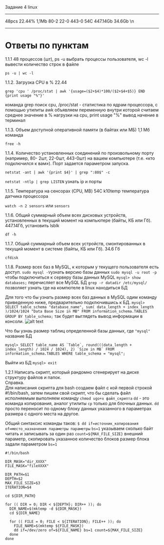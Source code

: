 Задание 4 linux

---

48pcs 22.44% 1,1Mb 80-2 22-0 443-0 54C 447.14Gb 34.6Gb \n

---
# Ответы по пунктам

1.1.1 48 процессов (шт), ps -u выбрать процессы пользователя, wc -l вывести количество строк в файле 

`ps -u | wc -l`

1.1.2. Загрузка CPU в % 22.44

`grep 'cpu ' /proc/stat | awk '{usage=($2+$4)*100/($2+$4+$5)} END {print usage "%"}'`

команда grep поиск cpu, 
/proc/stat - статистика по ядрам процессора, 
с помощью утилиты awk объявляем переменную внутри которой считаем среднее значение в % нагрузки на cpu,
print usage "%" вывод начение в терминал

1.1.3. Объем доступной оперативной памяти (в байтах или МБ) 1,1 Мб команда 

`free -h`

1.1.4. Количество установленных соединений по произвольному порту (например, 80- 2шт, 22-0шт, 443-0шт) на вашем компьютере (т.е. «кто подключился к вам»). Порт задается параметром запуска.

`netstat -ant | awk '{print $4}' | grep ":80$" -c`

`netstat -ntlp | grep LISTEN` узнать ip и порты 

1.1.5. Температура на сенсорах (CPU, MB) 54C k10temp температура датчика процессора

`watch -n 2 sensors` или `sensors`

1.1.6. Общий суммарный объем всех дисковых устройств, установленных в текущий момент на компьютере (байты, КБ или Гб). 447.14Гб, установить lsblk

`df -h`
 
1.1.7. Общий суммарный объем всех устройств, смонтированных в текущий момент в системе (байты, КБ или Гб). 34.6 Гб 

`cfdisk`

1.1.8. Размер всех баз в MySQL, к которым у текущего пользователя есть доступ.
`sudo mysql -V`узнать версию базы данных 
`sudo mysql -u root -p` чтобы подключиться к серверу базы данных MySQL
`mysql> show databases;` перечисляет все MySQL БД
`grep -r datadir /etc/mysql/` позволяет узнать где на компютеле в linux находиться БД

Для того что бы узнать размер всех баз данных в MySQL одим команду приведенную ниже, предварительно подключившись к БД.
`mysql> SELECT table_schema "database_name", sum( data_length + index_length )/1024/1024 "Data Base Size in MB" FROM information_schema.TABLES GROUP BY table_schema;`
так будет выглядеть вывод информации в консоли.
![alt text](https://github.com/andy-ml/dev_ops/blob/main/lab-4/imj%20validate-BD1.png)

Что бы узнаь размер таблиц определенной базы данных, где `"mysql"` название БД
```
mysql> SELECT table_name AS `Table`, round(((data_length + index_length) / 1024 / 1024), 2) `Size in MB` FROM information_schema.TABLES WHERE table_schema = "mysql";

```

Выйти из БД `mysql> exit`

1.2.1 Написать скрипт, который рандомно сгенерирует на диске структуру файлов и папок.    
Справка.    
Для написания скрипта для bash создаем файл  c кой первой строкой #!/bin/bash, затем пишем свой скрипт, что бы сделать файл исполняемым выполняем команду `chmod ugo+x файл_скрипта`
`dd` - это команда копирования, аналог утилиты `cp` только для блочных данных. `dd` просто переносит по одному блоку данных указанного в параметрах размера с одного места на другое.

Общий синтаксис команды таков:
`$ dd if=источник_копирования of=место_назначения параметры параметры`
`bs=1` указываем сколько байт читать и записывать за один раз 
`count=${MAX_FILE_SIZE}` внешний параметр, скопировать указанное количество блоков размер блока задали параметром `bs=1`

```
#!/bin/bash

DIR_MASK="dir_XXXX"
FILE_MASK="fileXXXX"

DIR_PATH=$1
DEPTH=$2
MAX_FILE_SIZE=$3
ITERATION=$4

cd ${DIR_PATH}

for (( DIR = 0; DIR < ${DEPTH}; DIR++ )); do
  DIR_NAME=$(mktemp -d ${DIR_MASK})
  cd ${DIR_NAME}

  for (( FILE = 0; FILE < ${ITERATION}; FILE++ )); do
    FILE_NAME=$(mktemp ${FILE_MASK})
    dd if=/dev/zero of=${FILE_NAME} bs=1 count=${MAX_FILE_SIZE}
  done
done

```

